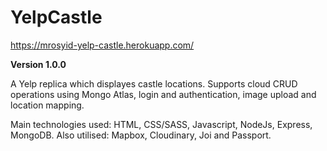 # YelpCastle
https://mrosyid-yelp-castle.herokuapp.com/

**Version 1.0.0**

A Yelp replica which displayes castle locations. 
Supports cloud CRUD operations using Mongo Atlas, login and authentication, image upload and location mapping.

Main technologies used: HTML, CSS/SASS, Javascript, NodeJs, Express, MongoDB.
Also utilised: Mapbox, Cloudinary, Joi and Passport.
